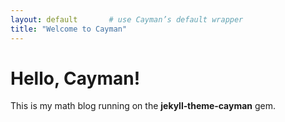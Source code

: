 ```yaml
---
layout: default       # use Cayman’s default wrapper
title: "Welcome to Cayman"
---
```


# Hello, Cayman!

This is my math blog running on the **jekyll‑theme‑cayman** gem.

